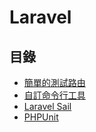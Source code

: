 # Laravel

## 目錄

* [簡單的測試路由](/laravel/simple-test-route)
* [自訂命令行工具](/laravel/custom-command-line)
* [Laravel Sail](/laravel/laravel-sail)
* [PHPUnit](/laravel/phpunit)
